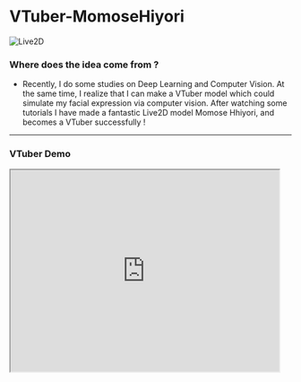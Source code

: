 # VTuber-MomoseHiyori
![Live2D](https://kennardwang.github.io/ImageSource/Project/Live2D.png)
### Where does the idea come from ?
+ Recently, I do some studies on Deep Learning and Computer Vision. At the same time, I realize that I can make a VTuber model which could simulate my facial expression via computer vision. After watching some tutorials I have made a fantastic Live2D model Momose Hhiyori, and becomes a VTuber successfully !
------
### VTuber Demo
<iframe width=480 height=360 src="https://kennardwang.github.io/ImageSource/Project/VTuberDemo.mp4">
------
### Development Environment
+ Test System : **Windows 10 64bits**
+ Model Made : **Live2D Cubism Editor 4.0**
+ Engine : **Unity 2019.2.6f1** 
+ Script Language : **C#**
+ Recognition Algorithm : **Deep Learning**
+ Language : **Python 3.7 Anaconda**
+ Main Required Library : **opencv**,**dlib**,**numpy**,**matplotlib**,**torch**
+ Socket Transmission : **Intranet**
------
### File Explanation
| File | Explanation |
|:---:|:---:|
| ***Recognition*** | Packed Algorithm for facial recognition |
| ***Unity Assets*** | Tutorial materials for those want to make Live2D VTuber by self |
| ***Hiyori酱~*** | Starter, quick mode to start program |
------
### How to be a VTuber ?

> 1. Download and unzip ZIP source file to the Desktop
> 2. Install required python libraries ( ***recommend Anaconda*** )  
>  + I do not test at other operating system, if your OS is not Windows, you'd better test it by yourself
>  + Windows
>     + There are some libraries that I use, you can use `pip install -r requirements.txt` to install as you like
>     + CPU ( ***recommend for testing*** )
>        +  Libraries Installation by `pip install -r requirements_cpu.txt`
>        +  Open **Anaconda Prompt** to install `dlib` by `conda install -c menpo dlib` if it doesn't work
>     + GPU
>        + Firstly, please check the your CUDA version : **9.0 / 10.1 / 10.2 / None**
>        + Install [pytorch](https://pytorch.org/) by running corresponding command such as `conda install pytorch torchvision cudatoolkit=10.2 -c pytorch` for 10.2
>        + Install other libraries by `pip install -r requirements_gpu.txt`.
>        + If you have CUDA 10, `pip install onnxruntime-gpu` to get faster inference speed using onnx model.
> 
> 3. Download **VTuber_Hiyori** and **ckpts** ( If you want to use `onnxruntime` to get faster speed ) by clicking [here](https://github.com/KennardWang/VTuber-MomoseHiyori/releases/tag/v1.2.0)
> 4. Unzip **ckpts** and put it under `Recognition\face_alignment` 
> 5. Unzip **VTuber_Hiyori** to the Desktop and start `VTuber_MomoseHiyori.exe`
> 6. Run **Hiyori酱~.bat**
> 7. If **ひよりちゃん** start to simulate your facial expression, congratulations! You have been a VTuber now!
------
### Unity Asset Tutorial
------
### Credits
Thanks for following blogs or projects which give me a reference :

+ [Model Parameters Adjustment](https://docs.live2d.com/cubism-sdk-tutorials/about-parameterupdating-of-model/?locale=ja)
+ [Socket Connect](https://blog.csdn.net/u012234115/article/details/46481845)
+ [EXE Window Setting](https://blog.csdn.net/qq_39097425/article/details/81664448)
+ Algorithm

  > | Project | Author | LICENSE |
  > |:---:|:---:|:---:|
  > | [VTuber_Unity](https://github.com/kwea123/VTuber_Unity) | [AI葵](https://github.com/kwea123) | [LICENSE](https://github.com/kwea123/VTuber_Unity/blob/master/LICENSE) |
  > | [head-pose-estimation](https://github.com/yinguobing/head-pose-estimation) | [Yin Guobing](https://github.com/yinguobing) | [LICENSE](https://github.com/yinguobing/head-pose-estimation/blob/master/LICENSE) |
  > | [face-alignment](https://github.com/1adrianb/face-alignment) | [Adrian Bulat](https://github.com/1adrianb) | [LICENSE](https://github.com/1adrianb/face-alignment/blob/master/LICENSE) |
  > | [GazeTracking](https://github.com/antoinelame/GazeTracking) | [Antoine Lamé](https://github.com/antoinelame) | [LICENSE](https://github.com/antoinelame/GazeTracking/blob/master/LICENSE) |
+ [Model by Artist ***kani_biimu***](https://www.live2d.jp/en/terms/live2d-free-material-license-agreement/)
------
### License
+ [MIT License](https://github.com/KennardWang/VTuber-MomoseHiyori/blob/master/LICENSE)
------
### Author
+ Kennard Wang ( 2020.6.27 )
------
